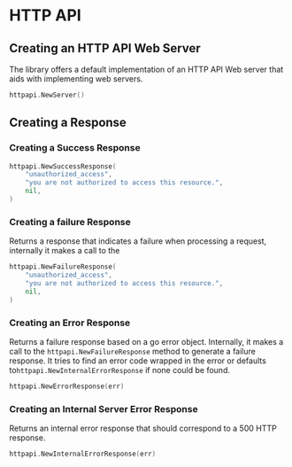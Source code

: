 # HTTP API

## Creating an HTTP API Web Server
The library offers a default implementation of an HTTP API Web server that aids with implementing
web servers.

```go
httpapi.NewServer()
```

## Creating a Response

### Creating a Success Response
```go
httpapi.NewSuccessResponse(
	"unauthorized_access", 
	"you are not authorized to access this resource.",
	nil, 
)
```


### Creating a failure Response
Returns a response that indicates a failure when processing a request, internally
it makes a call to the
```go
httpapi.NewFailureResponse(
	"unauthorized_access", 
	"you are not authorized to access this resource.",
	nil, 
)
```


### Creating an Error Response
Returns a failure response based on a go error object. Internally, it makes a call to the
`httpapi.NewFailureResponse` method to generate a failure response. It tries to find
an error code wrapped in the error or defaults to`httpapi.NewInternalErrorResponse` 
if none could be found.

```go
httpapi.NewErrorResponse(err)
```


### Creating an Internal Server Error Response
Returns an internal error response that should correspond to a 500 HTTP response.
```go
httpapi.NewInternalErrorResponse(err)
```